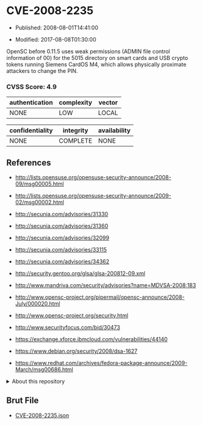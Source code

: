 # CVE-2008-2235

- Published: 2008-08-01T14:41:00

- Modified: 2017-08-08T01:30:00

OpenSC before 0.11.5 uses weak permissions (ADMIN file control information of 00) for the 5015 directory on smart cards and USB crypto tokens running Siemens CardOS M4, which allows physically proximate attackers to change the PIN.

### CVSS Score: **4.9**

| authentication | complexity | vector |
| --- | --- | --- |
| NONE | LOW | LOCAL |

| confidentiality | integrity | availability |
| --- | --- | --- |
| NONE | COMPLETE | NONE |

## References

* http://lists.opensuse.org/opensuse-security-announce/2008-09/msg00005.html

* http://lists.opensuse.org/opensuse-security-announce/2009-02/msg00002.html

* http://secunia.com/advisories/31330

* http://secunia.com/advisories/31360

* http://secunia.com/advisories/32099

* http://secunia.com/advisories/33115

* http://secunia.com/advisories/34362

* http://security.gentoo.org/glsa/glsa-200812-09.xml

* http://www.mandriva.com/security/advisories?name=MDVSA-2008:183

* http://www.opensc-project.org/pipermail/opensc-announce/2008-July/000020.html

* http://www.opensc-project.org/security.html

* http://www.securityfocus.com/bid/30473

* https://exchange.xforce.ibmcloud.com/vulnerabilities/44140

* https://www.debian.org/security/2008/dsa-1627

* https://www.redhat.com/archives/fedora-package-announce/2009-March/msg00686.html

<details>
<summary>About this repository</summary> 

  This repository is part of the project [Live Hack CVE](https://github.com/Live-Hack-CVE). Main website can be found [www.live-hack.org](https://www.live-hack.org) 
  
  Made by [Sn0wAlice](https://github.com/Sn0wAlice) for the people that care about security and need to have a feed of the latest CVEs. Hope you enjoy it, don't forget to star the repo and follow me on [Twitter](https://twitter.com/Sn0wAlice) and [Github](https://github.com/Sn0wAlice). And that is my [personnal website](https://www.alice-snow.me/)

  - [Home Page](https://github.com/Live-Hack-CVE)
  - [Framework](https://github.com/Live-Hack-CVE/cve-framework)
  - [CVE database](https://github.com/Live-Hack-CVE/full_database)
  - [Changelog](https://github.com/Live-Hack-CVE/Changelog)
</details>

## Brut File

* [CVE-2008-2235.json](https://raw.githubusercontent.com/Live-Hack-CVE/full_database/main/cves/2008/CVE-2008-2235.json)

